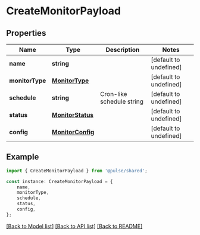 # CreateMonitorPayload


## Properties

Name | Type | Description | Notes
------------ | ------------- | ------------- | -------------
**name** | **string** |  | [default to undefined]
**monitorType** | [**MonitorType**](MonitorType.md) |  | [default to undefined]
**schedule** | **string** | Cron-like schedule string | [default to undefined]
**status** | [**MonitorStatus**](MonitorStatus.md) |  | [default to undefined]
**config** | [**MonitorConfig**](MonitorConfig.md) |  | [default to undefined]

## Example

```typescript
import { CreateMonitorPayload } from '@pulse/shared';

const instance: CreateMonitorPayload = {
    name,
    monitorType,
    schedule,
    status,
    config,
};
```

[[Back to Model list]](../README.md#documentation-for-models) [[Back to API list]](../README.md#documentation-for-api-endpoints) [[Back to README]](../README.md)

